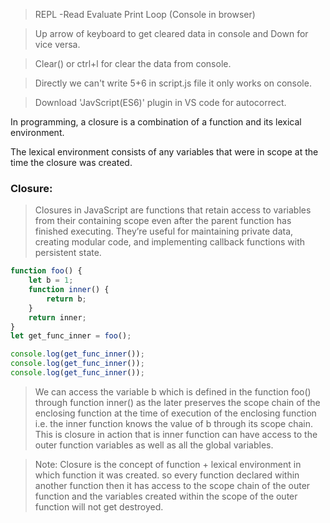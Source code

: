 
> REPL -Read Evaluate Print Loop (Console in browser)

> Up arrow of keyboard to get cleared data in console and Down for vice versa.

> Clear() or ctrl+l for clear the data from console.

> Directly we can't write 5+6 in script.js file it only works on console.  

> Download 'JavScript(ES6)' plugin in VS code for autocorrect.

In programming, a closure is a combination of a function and its lexical environment.

The lexical environment consists of any variables that were in scope at the time the closure was created.


### Closure:
> Closures in JavaScript are functions that retain access to variables from their containing scope even after the parent function has finished executing. They’re useful for maintaining private data, creating modular code, and implementing callback functions with persistent state. 
```js
function foo() {
    let b = 1;
    function inner() {
        return b;
    }
    return inner;
}
let get_func_inner = foo();

console.log(get_func_inner());
console.log(get_func_inner());
console.log(get_func_inner());
```

> We can access the variable b which is defined in the function foo() through function inner() as the later preserves the scope chain of the enclosing function at the time of execution of the enclosing function i.e. the inner function knows the value of b through its scope chain. 
This is closure in action that is inner function can have access to the outer function variables as well as all the global variables.

> Note: Closure is the concept of function + lexical environment in which function it was created. so every function declared within another function then it has access to the scope chain of the outer function and the variables created within the scope of the outer function will not get destroyed.